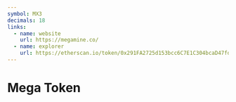 ```yaml
---
symbol: MX3
decimals: 18
links:
  - name: website
    url: https://megamine.co/
  - name: explorer
    url: https://etherscan.io/token/0x291FA2725d153bcc6C7E1C304bcaD47fdEf1EF84
---
```


# Mega Token
